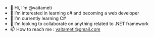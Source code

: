 - 👋 Hi, I’m @vaitameti
- 👀 I’m interested in learning c# and becoming a web developer
- 🌱 I’m currently learning C# 
- 💞️ I’m looking to collaborate on anything related to .NET framework
- 📫 How to reach me : vaitameti@gmail.com

<!---
vaitameti/vaitameti is a ✨ special ✨ repository because its `README.md` (this file) appears on your GitHub profile.
You can click the Preview link to take a look at your changes.
--->
